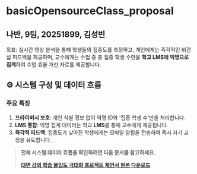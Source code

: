 # basicOpensourceClass_proposal
**나반, 9팀, 20251899, 김성빈**
---
목표: 실시간 영상 분석을 통해 학생들의 집중도를 측정하고, 개인에게는 즉각적인 비간섭 피드백을 제공하며, 교수에게는 수업 중 총 집중 학생 수만을 **학교 LMS에 익명으로 집계**하여 수업 효율 개선 자료를 제공합니다.

## ⚙️ 시스템 구성 및 데이터 흐름

### 주요 특징

1.  **프라이버시 보호**: 개인 식별 정보 없이 익명 ID와 '집중 학생 수'만을 처리합니다.
2.  **LMS 통합**: 익명 집계 데이터는 학교 **LMS**를 통해 교수에게 제공됩니다.
3.  **즉각적 피드백**: 집중도가 낮아진 학생에게는 모바일 알림을 전송하여 즉시 자기 교정을 유도합니다.

> **전체 시스템 데이터 흐름을 확인하려면 다음 문서를 참고하세요.**
>
>**[대면 강의 학습 몰입도 극대화 프로젝트 제안서 원본 다운로드](./doc/대면강의학습몰입도극대화(20251899,김성빈).pdf)**

